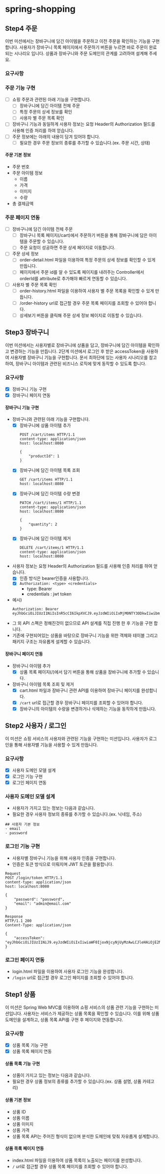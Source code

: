 # spring-shopping

## Step4 주문

이번 미션에서는 장바구니에 담긴 아이템을 주문하고 이전 주문을 확인하는 기능을 구현합니다.
사용자가 장바구니 목록 페이지에서 주문하기 버튼을 누르면 바로 주문이 완료되는 시나리오 입니다.
상품과 장바구니와 주문 도메인의 관계를 고려하여 설계해 주세요.

### 요구사항

### 주문 기능 구현

- [ ] 쇼핑 주문과 관련된 아래 기능을 구현합니다.
    - [ ] 장바구니에 담긴 아이템 전체 주문
    - [ ] 특정 주문의 상세 정보를 확인
    - [ ] 사용자 별 주문 목록 확인
- [ ] 장바구니 기능과 동일하게 사용자 정보는 요청 Header의 Authorization 필드를 사용해 인증 처리를 하여 얻습니다.
- [ ] 주문 정보에는 아래의 내용이 담겨 있어야 합니다.
    - [ ] 필요한 경우 주문 정보의 종류를 추가할 수 있습니다.(ex. 주문 시간, 상태)

#### 주문 기본 정보

- 주문 번호
- 주문 아이템 정보
    - 이름
    - 가격
    - 이미지
    - 수량
- 총 결제금액

### 주문 페이지 연동

- [ ] 장바구니에 담긴 아이템 전체 주문
    - [ ] 장바구니 목록 페이지(/cart)에서 주문하기 버튼을 통해 장바구니에 담은 아이템을 주문할 수 있습니다.
    - [ ] 주문 요청이 성공하면 주문 상세 페이지로 이동합니다.
- [ ] 주문 상세 정보
    - [ ] order-detail.html 파일을 이용하여 특정 주문의 상세 정보를 확인할 수 있게 만듭니다.
    - [ ] 페이지에서 주문 id를 알 수 있도록 페이지를 내려주는 Controller에서 orderId를 attribute로 추가해야 빠르게 연동할 수 있습니다.
- [ ] 사용자 별 주문 목록 확인
    - [ ] order-history.html 파일을 이용하여 사용자 별 주문 목록을 확인할 수 있게 만듭니다.
    - [ ] /order-history url로 접근할 경우 주문 목록 페이지를 조회할 수 있어야 합니다.
    - [ ] 상세보기 버튼을 클릭해 주문 상세 정보 페이지로 이동할 수 있습니다.

## Step3 장바구니

이번 미션에서는 사용자별로 장바구니에 상품을 담고, 장바구니에 담긴 아이템을 확인하고 변경하는 기능을 만듭니다.
2단계 미션에서 로그인 후 받은 accessToken을 사용하여 사용자별 장바구니 기능을 구현합니다.
문서 최하단에 있는 사용자 시나리오를 참고하여, 장바구니 아이템과 관련된 비즈니스 로직에 맞게 동작할 수 있도록 합니다.

### 요구사항

- [x] 장바구니 기능 구현
- [x] 장바구니 페이지 연동

#### 장바구니 기능 구현

- 장바구니와 관련된 아래 기능을 구현합니다.
    - [x] 장바구니에 상품 아이템 추가
        ```
        POST /cart/items HTTP/1.1
        content-type: application/json
        host: localhost:8080
        
        {
            "productId": 1
        }
        ```
    - [x] 장바구니에 담긴 아이템 목록 조회
        ```
        GET /cart/items HTTP/1.1
        host: localhost:8080
        ```
    - [x] 장바구니에 담긴 아이템 수량 변경
        ```
        PATCH /cart/items/1 HTTP/1.1
        content-type: application/json
        host: localhost:8080
        
        {
            "quantity": 2
        }
        ```
    - [x] 장바구니에 담긴 아이템 제거
        ```
        DELETE /cart/items/1 HTTP/1.1
        content-type: application/json
        host: localhost:8080
        ```
- 사용자 정보는 요청 Header의 Authorization 필드를 사용해 인증 처리를 하여 얻습니다.
    - [x] 인증 방식은 bearer인증을 사용합니다.
    - [x] `Authorization: <type> <credentials>`
        - type: Bearer
        - credentials : jwt token
- 예시)
    ```
    Authorization: Bearer eyJhbGciOiJIUzI1NiIsInR5cCI6IkpXVCJ9.eyJzdWIiOiIxMjM0NTY3ODkwIiwibmFtZSI6IkpvaG4gRG9lIiwiaWF0IjoxNTE2MjM5MDIyfQ.SflKxwRJSMeKKF2QT4fwpMeJf36POk6yJV_adQssw5c
    ```
- 그 외 API 스펙은 정해진것이 없으므로 API 설계를 직접 진행 한 후 기능을 구현 합니다.
- 기존에 구현되어있는 상품을 바탕으로 장바구니 기능을 위한 객체와 테이블 그리고 패키지 구조는 자유롭게 설계할 수 있습니다.

#### 장바구니 페이지 연동

- 장바구니 아이템 추가
    - [x] 상품 목록 페이지(/)에서 담기 버튼을 통해 상품을 장바구니에 추가할 수 있습니다.
- 장바구니 아이템 목록 조회 및 제거
    - [x] cart.html 파일과 장바구니 관련 API를 이용하여 장바구니 페이지를 완성합니다.
    - [x] `/cart` url로 접근할 경우 장바구니 페이지를 조회할 수 있어야 합니다.
    - [x] 장바구니의 아이템의 수량을 변경하거나 삭제하는 기능을 동작하게 만듭니다.

## Step2 사용자 / 로그인

이 미션은 쇼핑 서비스의 사용자와 관련된 기능을 구현하는 미션입니다.
사용자가 로그인을 통해 사용자별 기능을 사용할 수 있게 만듭니다.

### 요구사항

- [x] 사용자 도메인 모델 설계
- [x] 로그인 기능 구현
- [x] 로그인 페이지 연동

### 사용자 도메인 모델 설계

- 사용자가 가지고 있는 정보는 다음과 같습니다.
- 필요한 경우 사용자 정보의 종류를 추가할 수 있습니다.(ex. 닉네임, 주소)

``` 
## 사용자 기본 정보
- email
- password
```

### 로그인 기능 구현

- 사용자별 장바구니 기능을 위해 사용자 인증을 구현합니다.
- 인증은 토큰 방식으로 이뤄지며 JWT 토큰을 활용합니다.

```
Request
POST /login/token HTTP/1.1
content-type: application/json
host: localhost:8080

{
    "password": "password",
    "email": "admin@email.com"
}
```

```
Response
HTTP/1.1 200
Content-Type: application/json

{
    "accessToken": "eyJhbGciOiJIUzI1NiJ9.eyJzdWIiOiIxIiwiaWF0IjoxNjcyNjUyMzAwLCJleHAiOjE2NzI2NTU5MDAsInJvbGVzIjpbIlJPTEVfQURNSU4iLCJST0xFX0FETUlOIl19.uaUXk5GkqB6QE_qlZisk3RZ3fL74zDADqbJl6LoLkSc"
}
```

### 로그인 페이지 연동

- login.html 파일을 이용하여 사용자 로그인 기능을 완성합니다.
- `/login` url로 접근할 경우 로그인 페이지를 조회할 수 있어야 합니다.

## Step1 상품

이 미션은 Spring Web MVC를 이용하여 쇼핑 서비스의 상품 관련 기능을 구현하는 미션입니다.
사용자는 서비스가 제공하는 상품 목록을 확인할 수 있습니다.
이를 위해 상품 도메인을 설계하고, 상품 목록 API를 구현 후 페이지와 연동합니다.

### 요구사항

- [x] 상품 목록 기능 구현
- [x] 상품 목록 페이지 연동

#### 상품 목록 기능 구현

- 상품이 가지고 있는 정보는 다음과 같습니다.
- 필요한 경우 상품 정보의 종류를 추가할 수 있습니다.(ex. 상품 설명, 상품 카테고리)

#### 상품 기본 정보

- 상품 ID
- 상품 이름
- 상품 이미지
- 상품 가격
- 상품 목록 API는 주어진 형식이 없으며 분석한 도메인에 맞춰 자유롭게 설계합니다.

#### 상품 목록 페이지 연동

- index.html 파일을 이용하여 상품 목록이 노출되는 페이지를 완성합니다.
- `/` url로 접근할 경우 상품 목록 페이지를 조회할 수 있어야 합니다.


